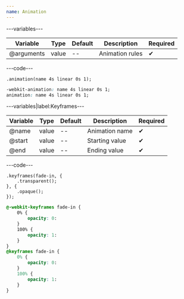 ```yaml
---
name: Animation
---
```


---variables---

| Variable | Type | Default | Description | Required |
| -- | -- | -- | -- | -- |
| @arguments | value | -- | Animation rules | ✔ |

---code---

```less
.animation(name 4s linear 0s 1);
```

```css
-webkit-animation: name 4s linear 0s 1;
animation: name 4s linear 0s 1;
```

---variables|label:Keyframes---

| Variable | Type | Default | Description | Required |
| -- | -- | -- | -- | -- |
| @name | value | -- | Animation name | ✔ |
| @start | value | -- | Starting value | ✔ |
| @end | value | -- | Ending value | ✔ |

---code---

```less
.keyframes(fade-in, {
	.transparent();
}, {
	.opaque();
});
```

```css
@-webkit-keyframes fade-in {
	0% {
		opacity: 0:
	}
	100% {
		opacity: 1:
	}
}
@keyframes fade-in {
	0% {
		opacity: 0:
	}
	100% {
		opacity: 1:
	}
}
```
